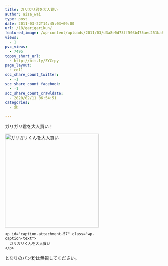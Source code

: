 ```yaml
---
title: ガリガリ君を大人買い
author: aiza_wai
type: post
date: 2011-03-22T14:45:03+09:00
url: /18/garigarikun/
featured_image: /wp-content/uploads/2011/03/d3a8e0d73ff503b475aec251ba825ee3.png
views:
  - 1
pvc_views:
  - 7495
topsy_short_url:
  - http://bit.ly/ZYCrpy
page_layout:
  - col1
scc_share_count_twitter:
  - -1
scc_share_count_facebook:
  - -1
scc_share_count_crawldate:
  - 2020/02/11 06:54:51
categories:
  - 食

---
```

ガリガリ君を大人買い！

<!--more-->

<div class="photo">
  <div id="attachment_57" style="width: 310px" class="wp-caption aligncenter">
    <a href="https://mujiota.com/wp-content/uploads/2011/03/garigari_otona_gai.jpeg"><img aria-describedby="caption-attachment-57" class="size-thumbnail wp-image-57" title="ガリガリくんを大人買い" src="https://mujiota.com/wp-content/uploads/2011/03/garigari_otona_gai-300x300.jpg" alt="ガリガリくんを大人買い" width="300" height="300" /></a>
    
    <p id="caption-attachment-57" class="wp-caption-text">
      ガリガリくんを大人買い
    </p>
  </div>
</div>

となりのパン粉は無視してください。